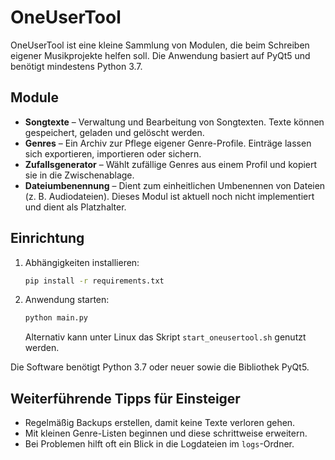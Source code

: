 # OneUserTool

OneUserTool ist eine kleine Sammlung von Modulen, die beim Schreiben eigener Musikprojekte helfen soll. Die Anwendung basiert auf PyQt5 und benötigt mindestens Python 3.7.

## Module

- **Songtexte** – Verwaltung und Bearbeitung von Songtexten. Texte können gespeichert, geladen und gelöscht werden.
- **Genres** – Ein Archiv zur Pflege eigener Genre-Profile. Einträge lassen sich exportieren, importieren oder sichern.
- **Zufallsgenerator** – Wählt zufällige Genres aus einem Profil und kopiert sie in die Zwischenablage.
- **Dateiumbenennung** – Dient zum einheitlichen Umbenennen von Dateien (z. B. Audiodateien). Dieses Modul ist aktuell noch nicht implementiert und dient als Platzhalter.

## Einrichtung

1. Abhängigkeiten installieren:
   ```bash
   pip install -r requirements.txt
   ```
2. Anwendung starten:
   ```bash
   python main.py
   ```
   Alternativ kann unter Linux das Skript `start_oneusertool.sh` genutzt werden.

Die Software benötigt Python 3.7 oder neuer sowie die Bibliothek PyQt5.

## Weiterführende Tipps für Einsteiger

- Regelmäßig Backups erstellen, damit keine Texte verloren gehen.
- Mit kleinen Genre-Listen beginnen und diese schrittweise erweitern.
- Bei Problemen hilft oft ein Blick in die Logdateien im `logs`-Ordner.

